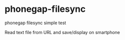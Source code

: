 # phonegap-filesync
phonegap filesync simple test

Read text file from URL and save/display on smartphone
